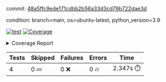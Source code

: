commit: [48a5ffc9ede171cdbb2b56a33d3cd79b722dae3d](https://github.com/rcmdnk/chatgpt-prompt-wrapper/tree/48a5ffc9ede171cdbb2b56a33d3cd79b722dae3d)

condition: branch=main, os=ubuntu-latest, python_version=3.9

[![test](https://github.com/rcmdnk/chatgpt-prompt-wrapper/actions/workflows/test.yml/badge.svg)](https://github.com/rcmdnk/chatgpt-prompt-wrapper/actions/runs/12553091588)
<a href="https://github.com/rcmdnk/chatgpt-prompt-wrapper/blob/48a5ffc9ede171cdbb2b56a33d3cd79b722dae3d/README.md"><img alt="Coverage" src="https://img.shields.io/badge/Coverage-34%25-red.svg" /></a><details><summary>Coverage Report </summary><table><tr><th>File</th><th>Stmts</th><th>Miss</th><th>Cover</th><th>Missing</th></tr><tbody><tr><td colspan="5"><b>src/chatgpt_prompt_wrapper</b></td></tr><tr><td>&nbsp; &nbsp;<a href="https://github.com/rcmdnk/chatgpt-prompt-wrapper/blob/48a5ffc9ede171cdbb2b56a33d3cd79b722dae3d/src/chatgpt_prompt_wrapper/chatgpt_prompt_wrapper.py">chatgpt_prompt_wrapper.py</a></td><td>152</td><td>117</td><td>23%</td><td><a href="https://github.com/rcmdnk/chatgpt-prompt-wrapper/blob/48a5ffc9ede171cdbb2b56a33d3cd79b722dae3d/src/chatgpt_prompt_wrapper/chatgpt_prompt_wrapper.py#L21">21</a>, <a href="https://github.com/rcmdnk/chatgpt-prompt-wrapper/blob/48a5ffc9ede171cdbb2b56a33d3cd79b722dae3d/src/chatgpt_prompt_wrapper/chatgpt_prompt_wrapper.py#L49-L68">49&ndash;68</a>, <a href="https://github.com/rcmdnk/chatgpt-prompt-wrapper/blob/48a5ffc9ede171cdbb2b56a33d3cd79b722dae3d/src/chatgpt_prompt_wrapper/chatgpt_prompt_wrapper.py#L71-L79">71&ndash;79</a>, <a href="https://github.com/rcmdnk/chatgpt-prompt-wrapper/blob/48a5ffc9ede171cdbb2b56a33d3cd79b722dae3d/src/chatgpt_prompt_wrapper/chatgpt_prompt_wrapper.py#L82-L90">82&ndash;90</a>, <a href="https://github.com/rcmdnk/chatgpt-prompt-wrapper/blob/48a5ffc9ede171cdbb2b56a33d3cd79b722dae3d/src/chatgpt_prompt_wrapper/chatgpt_prompt_wrapper.py#L93-L102">93&ndash;102</a>, <a href="https://github.com/rcmdnk/chatgpt-prompt-wrapper/blob/48a5ffc9ede171cdbb2b56a33d3cd79b722dae3d/src/chatgpt_prompt_wrapper/chatgpt_prompt_wrapper.py#L108-L111">108&ndash;111</a>, <a href="https://github.com/rcmdnk/chatgpt-prompt-wrapper/blob/48a5ffc9ede171cdbb2b56a33d3cd79b722dae3d/src/chatgpt_prompt_wrapper/chatgpt_prompt_wrapper.py#L122-L133">122&ndash;133</a>, <a href="https://github.com/rcmdnk/chatgpt-prompt-wrapper/blob/48a5ffc9ede171cdbb2b56a33d3cd79b722dae3d/src/chatgpt_prompt_wrapper/chatgpt_prompt_wrapper.py#L136-L142">136&ndash;142</a>, <a href="https://github.com/rcmdnk/chatgpt-prompt-wrapper/blob/48a5ffc9ede171cdbb2b56a33d3cd79b722dae3d/src/chatgpt_prompt_wrapper/chatgpt_prompt_wrapper.py#L153-L173">153&ndash;173</a>, <a href="https://github.com/rcmdnk/chatgpt-prompt-wrapper/blob/48a5ffc9ede171cdbb2b56a33d3cd79b722dae3d/src/chatgpt_prompt_wrapper/chatgpt_prompt_wrapper.py#L177-L190">177&ndash;190</a>, <a href="https://github.com/rcmdnk/chatgpt-prompt-wrapper/blob/48a5ffc9ede171cdbb2b56a33d3cd79b722dae3d/src/chatgpt_prompt_wrapper/chatgpt_prompt_wrapper.py#L198-L208">198&ndash;208</a>, <a href="https://github.com/rcmdnk/chatgpt-prompt-wrapper/blob/48a5ffc9ede171cdbb2b56a33d3cd79b722dae3d/src/chatgpt_prompt_wrapper/chatgpt_prompt_wrapper.py#L211-L256">211&ndash;256</a>, <a href="https://github.com/rcmdnk/chatgpt-prompt-wrapper/blob/48a5ffc9ede171cdbb2b56a33d3cd79b722dae3d/src/chatgpt_prompt_wrapper/chatgpt_prompt_wrapper.py#L264-L270">264&ndash;270</a></td></tr><tr><td>&nbsp; &nbsp;<a href="https://github.com/rcmdnk/chatgpt-prompt-wrapper/blob/48a5ffc9ede171cdbb2b56a33d3cd79b722dae3d/src/chatgpt_prompt_wrapper/log_formatter.py">log_formatter.py</a></td><td>22</td><td>16</td><td>27%</td><td><a href="https://github.com/rcmdnk/chatgpt-prompt-wrapper/blob/48a5ffc9ede171cdbb2b56a33d3cd79b722dae3d/src/chatgpt_prompt_wrapper/log_formatter.py#L9-L24">9&ndash;24</a>, <a href="https://github.com/rcmdnk/chatgpt-prompt-wrapper/blob/48a5ffc9ede171cdbb2b56a33d3cd79b722dae3d/src/chatgpt_prompt_wrapper/log_formatter.py#L29-L31">29&ndash;31</a>, <a href="https://github.com/rcmdnk/chatgpt-prompt-wrapper/blob/48a5ffc9ede171cdbb2b56a33d3cd79b722dae3d/src/chatgpt_prompt_wrapper/log_formatter.py#L36-L42">36&ndash;42</a></td></tr><tr><td colspan="5"><b>src/chatgpt_prompt_wrapper/chatgpt</b></td></tr><tr><td>&nbsp; &nbsp;<a href="https://github.com/rcmdnk/chatgpt-prompt-wrapper/blob/48a5ffc9ede171cdbb2b56a33d3cd79b722dae3d/src/chatgpt_prompt_wrapper/chatgpt/ask.py">ask.py</a></td><td>48</td><td>35</td><td>27%</td><td><a href="https://github.com/rcmdnk/chatgpt-prompt-wrapper/blob/48a5ffc9ede171cdbb2b56a33d3cd79b722dae3d/src/chatgpt_prompt_wrapper/chatgpt/ask.py#L12">12</a>, <a href="https://github.com/rcmdnk/chatgpt-prompt-wrapper/blob/48a5ffc9ede171cdbb2b56a33d3cd79b722dae3d/src/chatgpt_prompt_wrapper/chatgpt/ask.py#L30-L37">30&ndash;37</a>, <a href="https://github.com/rcmdnk/chatgpt-prompt-wrapper/blob/48a5ffc9ede171cdbb2b56a33d3cd79b722dae3d/src/chatgpt_prompt_wrapper/chatgpt/ask.py#L40-L83">40&ndash;83</a></td></tr><tr><td>&nbsp; &nbsp;<a href="https://github.com/rcmdnk/chatgpt-prompt-wrapper/blob/48a5ffc9ede171cdbb2b56a33d3cd79b722dae3d/src/chatgpt_prompt_wrapper/chatgpt/chat.py">chat.py</a></td><td>81</td><td>62</td><td>23%</td><td><a href="https://github.com/rcmdnk/chatgpt-prompt-wrapper/blob/48a5ffc9ede171cdbb2b56a33d3cd79b722dae3d/src/chatgpt_prompt_wrapper/chatgpt/chat.py#L38-L39">38&ndash;39</a>, <a href="https://github.com/rcmdnk/chatgpt-prompt-wrapper/blob/48a5ffc9ede171cdbb2b56a33d3cd79b722dae3d/src/chatgpt_prompt_wrapper/chatgpt/chat.py#L42-L79">42&ndash;79</a>, <a href="https://github.com/rcmdnk/chatgpt-prompt-wrapper/blob/48a5ffc9ede171cdbb2b56a33d3cd79b722dae3d/src/chatgpt_prompt_wrapper/chatgpt/chat.py#L89-L147">89&ndash;147</a></td></tr><tr><td>&nbsp; &nbsp;<a href="https://github.com/rcmdnk/chatgpt-prompt-wrapper/blob/48a5ffc9ede171cdbb2b56a33d3cd79b722dae3d/src/chatgpt_prompt_wrapper/chatgpt/chatgpt.py">chatgpt.py</a></td><td>112</td><td>68</td><td>39%</td><td><a href="https://github.com/rcmdnk/chatgpt-prompt-wrapper/blob/48a5ffc9ede171cdbb2b56a33d3cd79b722dae3d/src/chatgpt_prompt_wrapper/chatgpt/chatgpt.py#L86-L150">86&ndash;150</a>, <a href="https://github.com/rcmdnk/chatgpt-prompt-wrapper/blob/48a5ffc9ede171cdbb2b56a33d3cd79b722dae3d/src/chatgpt_prompt_wrapper/chatgpt/chatgpt.py#L153-L162">153&ndash;162</a>, <a href="https://github.com/rcmdnk/chatgpt-prompt-wrapper/blob/48a5ffc9ede171cdbb2b56a33d3cd79b722dae3d/src/chatgpt_prompt_wrapper/chatgpt/chatgpt.py#L166-L178">166&ndash;178</a>, <a href="https://github.com/rcmdnk/chatgpt-prompt-wrapper/blob/48a5ffc9ede171cdbb2b56a33d3cd79b722dae3d/src/chatgpt_prompt_wrapper/chatgpt/chatgpt.py#L181-L187">181&ndash;187</a>, <a href="https://github.com/rcmdnk/chatgpt-prompt-wrapper/blob/48a5ffc9ede171cdbb2b56a33d3cd79b722dae3d/src/chatgpt_prompt_wrapper/chatgpt/chatgpt.py#L190-L191">190&ndash;191</a>, <a href="https://github.com/rcmdnk/chatgpt-prompt-wrapper/blob/48a5ffc9ede171cdbb2b56a33d3cd79b722dae3d/src/chatgpt_prompt_wrapper/chatgpt/chatgpt.py#L201-L209">201&ndash;209</a>, <a href="https://github.com/rcmdnk/chatgpt-prompt-wrapper/blob/48a5ffc9ede171cdbb2b56a33d3cd79b722dae3d/src/chatgpt_prompt_wrapper/chatgpt/chatgpt.py#L212">212</a>, <a href="https://github.com/rcmdnk/chatgpt-prompt-wrapper/blob/48a5ffc9ede171cdbb2b56a33d3cd79b722dae3d/src/chatgpt_prompt_wrapper/chatgpt/chatgpt.py#L215-L218">215&ndash;218</a>, <a href="https://github.com/rcmdnk/chatgpt-prompt-wrapper/blob/48a5ffc9ede171cdbb2b56a33d3cd79b722dae3d/src/chatgpt_prompt_wrapper/chatgpt/chatgpt.py#L221-L226">221&ndash;226</a>, <a href="https://github.com/rcmdnk/chatgpt-prompt-wrapper/blob/48a5ffc9ede171cdbb2b56a33d3cd79b722dae3d/src/chatgpt_prompt_wrapper/chatgpt/chatgpt.py#L229-L233">229&ndash;233</a>, <a href="https://github.com/rcmdnk/chatgpt-prompt-wrapper/blob/48a5ffc9ede171cdbb2b56a33d3cd79b722dae3d/src/chatgpt_prompt_wrapper/chatgpt/chatgpt.py#L236-L240">236&ndash;240</a>, <a href="https://github.com/rcmdnk/chatgpt-prompt-wrapper/blob/48a5ffc9ede171cdbb2b56a33d3cd79b722dae3d/src/chatgpt_prompt_wrapper/chatgpt/chatgpt.py#L248-L251">248&ndash;251</a>, <a href="https://github.com/rcmdnk/chatgpt-prompt-wrapper/blob/48a5ffc9ede171cdbb2b56a33d3cd79b722dae3d/src/chatgpt_prompt_wrapper/chatgpt/chatgpt.py#L258-L260">258&ndash;260</a>, <a href="https://github.com/rcmdnk/chatgpt-prompt-wrapper/blob/48a5ffc9ede171cdbb2b56a33d3cd79b722dae3d/src/chatgpt_prompt_wrapper/chatgpt/chatgpt.py#L272">272</a>, <a href="https://github.com/rcmdnk/chatgpt-prompt-wrapper/blob/48a5ffc9ede171cdbb2b56a33d3cd79b722dae3d/src/chatgpt_prompt_wrapper/chatgpt/chatgpt.py#L278">278</a>, <a href="https://github.com/rcmdnk/chatgpt-prompt-wrapper/blob/48a5ffc9ede171cdbb2b56a33d3cd79b722dae3d/src/chatgpt_prompt_wrapper/chatgpt/chatgpt.py#L284">284</a></td></tr><tr><td>&nbsp; &nbsp;<a href="https://github.com/rcmdnk/chatgpt-prompt-wrapper/blob/48a5ffc9ede171cdbb2b56a33d3cd79b722dae3d/src/chatgpt_prompt_wrapper/chatgpt/discuss.py">discuss.py</a></td><td>96</td><td>80</td><td>17%</td><td><a href="https://github.com/rcmdnk/chatgpt-prompt-wrapper/blob/48a5ffc9ede171cdbb2b56a33d3cd79b722dae3d/src/chatgpt_prompt_wrapper/chatgpt/discuss.py#L39-L42">39&ndash;42</a>, <a href="https://github.com/rcmdnk/chatgpt-prompt-wrapper/blob/48a5ffc9ede171cdbb2b56a33d3cd79b722dae3d/src/chatgpt_prompt_wrapper/chatgpt/discuss.py#L45-L57">45&ndash;57</a>, <a href="https://github.com/rcmdnk/chatgpt-prompt-wrapper/blob/48a5ffc9ede171cdbb2b56a33d3cd79b722dae3d/src/chatgpt_prompt_wrapper/chatgpt/discuss.py#L60-L62">60&ndash;62</a>, <a href="https://github.com/rcmdnk/chatgpt-prompt-wrapper/blob/48a5ffc9ede171cdbb2b56a33d3cd79b722dae3d/src/chatgpt_prompt_wrapper/chatgpt/discuss.py#L68-L113">68&ndash;113</a>, <a href="https://github.com/rcmdnk/chatgpt-prompt-wrapper/blob/48a5ffc9ede171cdbb2b56a33d3cd79b722dae3d/src/chatgpt_prompt_wrapper/chatgpt/discuss.py#L116-L194">116&ndash;194</a></td></tr><tr><td>&nbsp; &nbsp;<a href="https://github.com/rcmdnk/chatgpt-prompt-wrapper/blob/48a5ffc9ede171cdbb2b56a33d3cd79b722dae3d/src/chatgpt_prompt_wrapper/chatgpt/stream.py">stream.py</a></td><td>53</td><td>38</td><td>28%</td><td><a href="https://github.com/rcmdnk/chatgpt-prompt-wrapper/blob/48a5ffc9ede171cdbb2b56a33d3cd79b722dae3d/src/chatgpt_prompt_wrapper/chatgpt/stream.py#L12-L13">12&ndash;13</a>, <a href="https://github.com/rcmdnk/chatgpt-prompt-wrapper/blob/48a5ffc9ede171cdbb2b56a33d3cd79b722dae3d/src/chatgpt_prompt_wrapper/chatgpt/stream.py#L22-L34">22&ndash;34</a>, <a href="https://github.com/rcmdnk/chatgpt-prompt-wrapper/blob/48a5ffc9ede171cdbb2b56a33d3cd79b722dae3d/src/chatgpt_prompt_wrapper/chatgpt/stream.py#L37-L39">37&ndash;39</a>, <a href="https://github.com/rcmdnk/chatgpt-prompt-wrapper/blob/48a5ffc9ede171cdbb2b56a33d3cd79b722dae3d/src/chatgpt_prompt_wrapper/chatgpt/stream.py#L47-L72">47&ndash;72</a>, <a href="https://github.com/rcmdnk/chatgpt-prompt-wrapper/blob/48a5ffc9ede171cdbb2b56a33d3cd79b722dae3d/src/chatgpt_prompt_wrapper/chatgpt/stream.py#L75">75</a>, <a href="https://github.com/rcmdnk/chatgpt-prompt-wrapper/blob/48a5ffc9ede171cdbb2b56a33d3cd79b722dae3d/src/chatgpt_prompt_wrapper/chatgpt/stream.py#L78-L86">78&ndash;86</a></td></tr><tr><td colspan="5"><b>src/chatgpt_prompt_wrapper/cmds</b></td></tr><tr><td>&nbsp; &nbsp;<a href="https://github.com/rcmdnk/chatgpt-prompt-wrapper/blob/48a5ffc9ede171cdbb2b56a33d3cd79b722dae3d/src/chatgpt_prompt_wrapper/cmds/commands.py">commands.py</a></td><td>18</td><td>15</td><td>17%</td><td><a href="https://github.com/rcmdnk/chatgpt-prompt-wrapper/blob/48a5ffc9ede171cdbb2b56a33d3cd79b722dae3d/src/chatgpt_prompt_wrapper/cmds/commands.py#L6-L24">6&ndash;24</a></td></tr><tr><td>&nbsp; &nbsp;<a href="https://github.com/rcmdnk/chatgpt-prompt-wrapper/blob/48a5ffc9ede171cdbb2b56a33d3cd79b722dae3d/src/chatgpt_prompt_wrapper/cmds/cost.py">cost.py</a></td><td>12</td><td>8</td><td>33%</td><td><a href="https://github.com/rcmdnk/chatgpt-prompt-wrapper/blob/48a5ffc9ede171cdbb2b56a33d3cd79b722dae3d/src/chatgpt_prompt_wrapper/cmds/cost.py#L7-L14">7&ndash;14</a></td></tr><tr><td>&nbsp; &nbsp;<a href="https://github.com/rcmdnk/chatgpt-prompt-wrapper/blob/48a5ffc9ede171cdbb2b56a33d3cd79b722dae3d/src/chatgpt_prompt_wrapper/cmds/init.py">init.py</a></td><td>9</td><td>5</td><td>44%</td><td><a href="https://github.com/rcmdnk/chatgpt-prompt-wrapper/blob/48a5ffc9ede171cdbb2b56a33d3cd79b722dae3d/src/chatgpt_prompt_wrapper/cmds/init.py#L8-L14">8&ndash;14</a></td></tr><tr><td><b>TOTAL</b></td><td><b>674</b></td><td><b>444</b></td><td><b>34%</b></td><td>&nbsp;</td></tr></tbody></table></details>

| Tests | Skipped | Failures | Errors | Time |
| ----- | ------- | -------- | -------- | ------------------ |
| 4 | 0 :zzz: | 0 :x: | 0 :fire: | 2.347s :stopwatch: |

